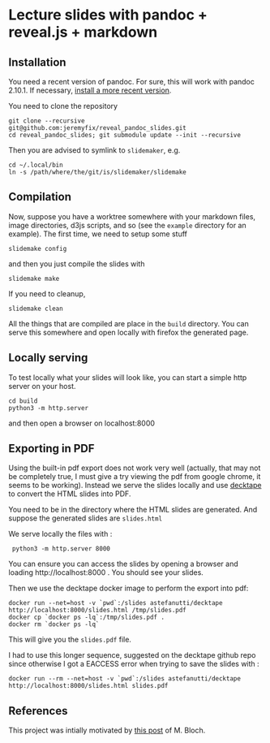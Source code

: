 # Lecture slides with pandoc + reveal.js + markdown

## Installation

You need a recent version of pandoc. For sure, this will work with pandoc 2.10.1. If necessary, [install a more recent version](https://pandoc.org/installing.html).

You need to clone the repository 

	git clone --recursive git@github.com:jeremyfix/reveal_pandoc_slides.git
	cd reveal_pandoc_slides; git submodule update --init --recursive

Then you are advised to symlink to `slidemaker`, e.g.

	cd ~/.local/bin
	ln -s /path/where/the/git/is/slidemaker/slidemake

## Compilation

Now, suppose you have a worktree somewhere with your markdown files, image directories, d3js scripts, and so (see the `example` directory for an example). The first time, we need to setup some stuff

	slidemake config

and then you just compile the slides with

	slidemake make

If you need to cleanup, 

	slidemake clean

All the things that are compiled are place in the `build` directory. You can serve this somewhere and open locally with firefox the generated page.

## Locally serving

To test locally what your slides will look like, you can start a simple http server on your host. 

	cd build
	python3 -m http.server

and then open a browser on localhost:8000 

## Exporting in PDF

Using the built-in pdf export does not work very well (actually, that may not be completely true, I must give a try viewing the pdf from google chrome, it seems to be working). Instead we serve the slides locally and use [decktape](https://github.com/astefanutti/decktape) to convert the HTML slides into PDF.

You need to be in the directory where the HTML slides are generated. And suppose the generated slides are `slides.html`

We serve locally the files with :

	 python3 -m http.server 8000

You can ensure you can access the slides by opening a browser and loading http://localhost:8000 . You should see your slides.

Then we use the decktape docker image to perform the export into pdf:

	docker run --net=host -v `pwd`:/slides astefanutti/decktape http://localhost:8000/slides.html /tmp/slides.pdf
	docker cp `docker ps -lq`:/tmp/slides.pdf .
	docker rm `docker ps -lq`

This will give you the `slides.pdf` file.

I had to use this longer sequence, suggested on the decktape github repo since otherwise I got a EACCESS error when trying to save the slides with :

	docker run --rm --net=host -v `pwd`:/slides astefanutti/decktape http://localhost:8000/slides.html slides.pdf


## References

This project was intially motivated by [this post](http://bloch.ece.gatech.edu/2020/02/15/workflow.html) of M. Bloch.


